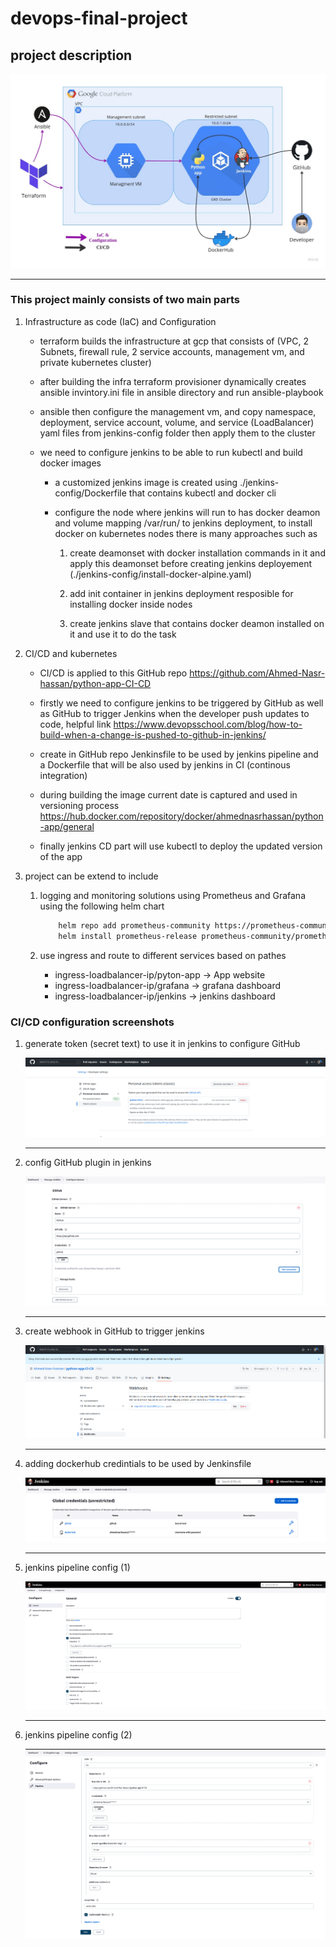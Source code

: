 # devops-final-project

## project description

![Alt text](./photos/DevOps-Final-Project.jpg?raw=true "Title")

---

### This project mainly consists of two main parts

1. Infrastructure as code (IaC) and Configuration

    - terraform builds the infrastructure at gcp that consists of (VPC, 2 Subnets, firewall rule, 2 service accounts, management vm, and private kubernetes cluster)

    - after building the infra terraform provisioner dynamically creates ansible invintory.ini file in ansible directory and run ansible-playbook

    - ansible then configure the management vm, and copy namespace, deployment, service account, volume, and service (LoadBalancer) yaml files from jenkins-config folder then apply them to the cluster

    - we need to configure jenkins to be able to run kubectl and build docker images

        - a customized jenkins image is created using ./jenkins-config/Dockerfile that contains kubectl and docker cli

        - configure the node where jenkins will run to has docker deamon and volume mapping /var/run/ to jenkins deployment, to install docker on kubernetes nodes there is many approaches such as

            1. create deamonset with docker installation commands in it and apply this deamonset before creating jenkins deployement (./jenkins-config/install-docker-alpine.yaml)

            2. add init container in jenkins deployment resposible for installing docker inside nodes

            3. create jenkins slave that contains docker deamon installed on it and use it to do the task

2. CI/CD and kubernetes

    - CI/CD is applied to this GitHub repo
    <https://github.com/Ahmed-Nasr-hassan/python-app-CI-CD>

    - firstly we need to configure jenkins to be triggered by GitHub as well as GitHub to trigger Jenkins when the developer push updates to code, helpful link
    <https://www.devopsschool.com/blog/how-to-build-when-a-change-is-pushed-to-github-in-jenkins/>

    - create in GitHub repo Jenkinsfile to be used by jenkins pipeline and a Dockerfile that will be also used by jenkins in CI (continous integration)

    - during building the image current date is captured and used in versioning process <https://hub.docker.com/repository/docker/ahmednasrhassan/python-app/general>

    - finally jenkins CD part will use kubectl to deploy the updated version of the app

3. project can be extend to include

    1. logging and monitoring solutions using Prometheus and Grafana using the following helm chart

        ``` bash
            helm repo add prometheus-community https://prometheus-community.github.io/helm-charts
            helm install prometheus-release prometheus-community/prometheus
        ```

    2. use ingress and route to different services based on pathes

        - ingress-loadbalancer-ip/pyton-app -> App website
        - ingress-loadbalancer-ip/grafana -> grafana dashboard
        - ingress-loadbalancer-ip/jenkins -> jenkins dashboard


### CI/CD configuration screenshots

1. generate token (secret text) to use it in jenkins to configure GitHub

    ![Alt text](./photos/generate-token-secret-text-to-use-it-in-jenkins.png?raw=true "Title")

    ---

2. config GitHub plugin in jenkins

    ![Alt text](./photos/config_github_plugin_in_jenkins.png?raw=true "Title")

    ---

3. create webhook in GitHub to trigger jenkins

    ![Alt text](./photos/create-webhook-in-github-to-notigy-jenkins.png?raw=true "Title")

    ---

4. adding dockerhub credintials to be used by Jenkinsfile

    ![Alt text](./photos/adding-dockerhub-credintials-to-be-used-in-jenkinsfile.png?raw=true "Title")

    ---

5. jenkins pipeline config (1)

    ![Alt text](./photos/jenkins-pipeline-config-1.png?raw=true "Title")

    ---

6. jenkins pipeline config (2)

    ![Alt text](./photos/jenkins-pipeline-config-2.png?raw=true "Title")
